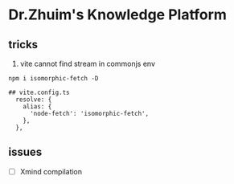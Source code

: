 # Dr.Zhuim's Knowledge Platform

## tricks

1. vite cannot find stream in commonjs env

```
npm i isomorphic-fetch -D

## vite.config.ts
  resolve: {
    alias: {
      'node-fetch': 'isomorphic-fetch',
    },
  },
```

## issues

- [ ] Xmind compilation